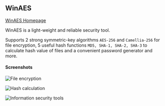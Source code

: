 ## WinAES

<a href="https://winaes.com/" target="_blank">WinAES Homepage</a>

WinAES is a light-weight and reliable security tool.  

Supports 2 strong symmetric-key algorithms `AES-256` and `Camellia-256` for file encryption, 5 useful hash functions `MD5, SHA-1, SHA-2, SHA-3` to calculate hash value of files and a convenient password generator and more.

#### Screenshots

![File encryption](https://winaes.com/assets/img/screenshot_01.png)

![Hash calculation](https://winaes.com/assets/img/screenshot_02.png)

![Information security tools](https://winaes.com/assets/img/screenshot_03.png)
